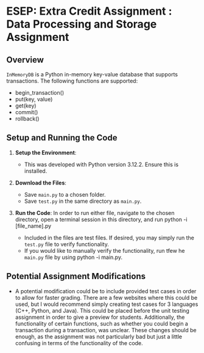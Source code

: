 # ESEP: Extra Credit Assignment : Data Processing and Storage Assignment

## Overview

`InMemoryDB` is a Python in-memory key-value database that supports transactions. The following functions are supported:
- begin_transaction()
- put(key, value)
- get(key)
- commit()
- rollback()

## Setup and Running the Code

1. **Setup the Environment**:
   - This was developed with Python version 3.12.2. Ensure this is installed.

2. **Download the Files**:
   - Save `main.py` to a chosen folder.
   - Save `test.py` in the same directory as `main.py`.

3. **Run the Code**:
   In order to run either file, navigate to the chosen directory, open a terminal session in this directory, and run python -i [file_name].py
   - Included in the files are test files. If desired, you may simply run the `test.py` file to verify functionality.
   - If you would like to manually verify the functionality, run tfew he `main.py` file by using python -i main.py.
  

## Potential Assignment Modifications
- A potential modification could be to include provided test cases in order to allow for faster grading. There are a few websites where this could be used, but I would recommend simply creating test cases for 3 languages (C++, Python, and Java). This could be placed before the unit testing assignment in order to give a preview for students. Additionally, the functionality of certain functions, such as whether you could begin a transaction during a transaction, was unclear. These changes should be enough, as the assignment was not particularly bad but just a little confusing in terms of the functionality of the code.
